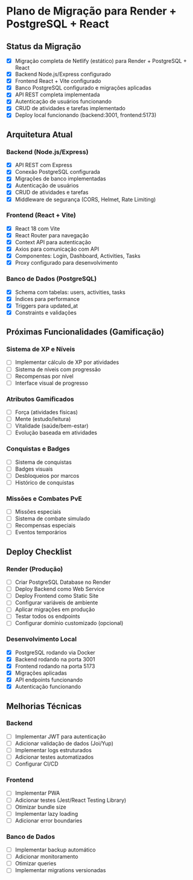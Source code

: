 # Plano de Migração para Render + PostgreSQL + React

## Status da Migração

- [x] Migração completa de Netlify (estático) para Render + PostgreSQL + React
- [x] Backend Node.js/Express configurado
- [x] Frontend React + Vite configurado
- [x] Banco PostgreSQL configurado e migrações aplicadas
- [x] API REST completa implementada
- [x] Autenticação de usuários funcionando
- [x] CRUD de atividades e tarefas implementado
- [x] Deploy local funcionando (backend:3001, frontend:5173)

## Arquitetura Atual

### Backend (Node.js/Express)
- [x] API REST com Express
- [x] Conexão PostgreSQL configurada
- [x] Migrações de banco implementadas
- [x] Autenticação de usuários
- [x] CRUD de atividades e tarefas
- [x] Middleware de segurança (CORS, Helmet, Rate Limiting)

### Frontend (React + Vite)
- [x] React 18 com Vite
- [x] React Router para navegação
- [x] Context API para autenticação
- [x] Axios para comunicação com API
- [x] Componentes: Login, Dashboard, Activities, Tasks
- [x] Proxy configurado para desenvolvimento

### Banco de Dados (PostgreSQL)
- [x] Schema com tabelas: users, activities, tasks
- [x] Índices para performance
- [x] Triggers para updated_at
- [x] Constraints e validações

## Próximas Funcionalidades (Gamificação)

### Sistema de XP e Níveis
- [ ] Implementar cálculo de XP por atividades
- [ ] Sistema de níveis com progressão
- [ ] Recompensas por nível
- [ ] Interface visual de progresso

### Atributos Gamificados
- [ ] Força (atividades físicas)
- [ ] Mente (estudo/leitura)
- [ ] Vitalidade (saúde/bem-estar)
- [ ] Evolução baseada em atividades

### Conquistas e Badges
- [ ] Sistema de conquistas
- [ ] Badges visuais
- [ ] Desbloqueios por marcos
- [ ] Histórico de conquistas

### Missões e Combates PvE
- [ ] Missões especiais
- [ ] Sistema de combate simulado
- [ ] Recompensas especiais
- [ ] Eventos temporários

## Deploy Checklist

### Render (Produção)
- [ ] Criar PostgreSQL Database no Render
- [ ] Deploy Backend como Web Service
- [ ] Deploy Frontend como Static Site
- [ ] Configurar variáveis de ambiente
- [ ] Aplicar migrações em produção
- [ ] Testar todos os endpoints
- [ ] Configurar domínio customizado (opcional)

### Desenvolvimento Local
- [x] PostgreSQL rodando via Docker
- [x] Backend rodando na porta 3001
- [x] Frontend rodando na porta 5173
- [x] Migrações aplicadas
- [x] API endpoints funcionando
- [x] Autenticação funcionando

## Melhorias Técnicas

### Backend
- [ ] Implementar JWT para autenticação
- [ ] Adicionar validação de dados (Joi/Yup)
- [ ] Implementar logs estruturados
- [ ] Adicionar testes automatizados
- [ ] Configurar CI/CD

### Frontend
- [ ] Implementar PWA
- [ ] Adicionar testes (Jest/React Testing Library)
- [ ] Otimizar bundle size
- [ ] Implementar lazy loading
- [ ] Adicionar error boundaries

### Banco de Dados
- [ ] Implementar backup automático
- [ ] Adicionar monitoramento
- [ ] Otimizar queries
- [ ] Implementar migrations versionadas
